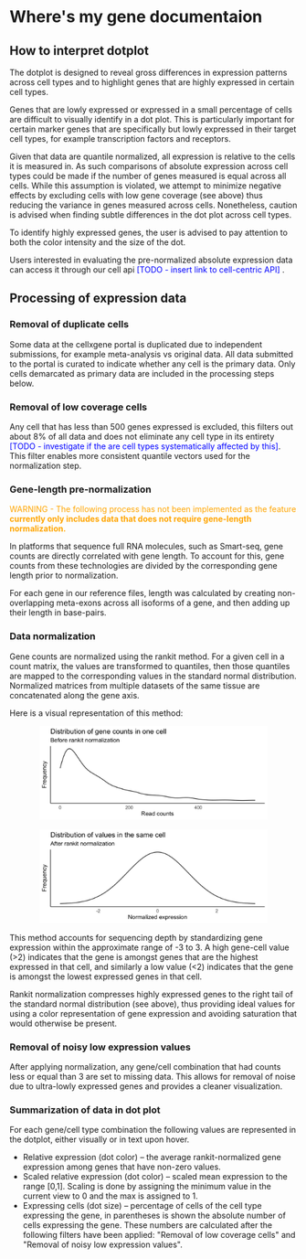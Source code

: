 # Where's my gene documentaion

## How to interpret dotplot

The dotplot is designed to reveal gross differences in expression patterns across cell types and to highlight genes that are highly expressed in certain cell types. 

Genes that are lowly expressed or expressed in a small percentage of cells are difficult to visually  identify in a dot plot. This is particularly important for certain marker genes that are specifically but lowly expressed in their target cell types, for example transcription factors and receptors.

Given that data are quantile normalized, all expression is relative to the cells it is measured in. As such comparisons of absolute expression across cell types could be made if the number of genes measured is equal across all cells. While this assumption is violated, we attempt to minimize negative effects by excluding cells with low gene coverage (see above) thus reducing the variance in genes measured across cells. Nonetheless, caution is advised when finding subtle differences in the dot plot across cell types. 

To identify highly expressed genes, the user is advised to pay attention to both the color intensity and the size of the dot. 

Users interested in evaluating the pre-normalized absolute expression data can access it through our cell api <span style="color:blue"> [TODO - insert link to cell-centric API] </span>.


## Processing of expression data

### Removal of duplicate cells

Some data at the cellxgene portal is duplicated due to independent submissions, for example meta-analysis vs original data. All data submitted to the portal is curated to indicate whether any cell is the primary data. Only cells demarcated as primary data are included in the processing steps below.

### Removal of low coverage cells

Any cell that has less than 500 genes expressed is excluded, this filters out about 8% of all data and does not eliminate any cell type in its entirety <span style="color:blue">[TODO - investigate if the are cell types systematically affected by this]</span>. This filter enables more consistent quantile vectors used for the normalization step.

### Gene-length pre-normalization

<span style="color:Orange">WARNING - The following process has not been implemented as the feature **currently only includes data that does not require gene-length normalization.**</span>

In platforms that sequence full RNA molecules, such as Smart-seq, gene counts are directly correlated with gene length. To account for this, gene counts from these technologies are divided by the corresponding gene length prior to normalization.

For each gene in our reference files, length was calculated by creating non-overlapping meta-exons across all isoforms of a gene, and then adding up their length in base-pairs. 

### Data normalization

Gene counts are normalized using the rankit method. For a given cell in a count matrix, the values are transformed to quantiles, then those quantiles are mapped to the corresponding values in the standard normal distribution. Normalized matrices from multiple datasets of the same tissue are concatenated along the gene axis.

Here is a visual representation of this method:

 <p align="center">
    <img src="./files/distribution_read_counts.png" width="400" height="164">
 </p>
 
  <p align="center">
    <img src="./files/distribution_rankit.png" width="400" height="164"	>
 </p>
 
This method accounts for sequencing depth by standardizing gene expression within the approximate range of -3 to 3. A high gene-cell value (>2)  indicates that the gene is amongst genes that are the highest expressed in that cell, and similarly a low value (<2) indicates that the gene is amongst the lowest expressed genes in that cell. 

Rankit normalization compresses highly expressed genes to the right tail of the standard normal distribution (see above), thus providing ideal values for using a color representation of gene expression and avoiding saturation that would otherwise be present.

### Removal of noisy low expression values

After applying normalization, any gene/cell combination that had counts less or equal than 3 are set to missing data. This allows for removal of noise due to ultra-lowly expressed genes and provides a cleaner visualization.

### Summarization of data in dot plot

For each gene/cell type combination the following values are represented in the dotplot, either visually or in text upon hover.

* Relative expression (dot color) – the average rankit-normalized gene expression among genes that have non-zero values.
* Scaled relative expression (dot color) – scaled mean expression to the range [0,1]. Scaling is done by assigning the minimum value in the current view to 0 and the max is assigned to 1. 
* Expressing cells (dot size) – percentage of cells of the cell type expressing the gene, in parentheses is shown the absolute number of cells expressing the gene. These numbers are calculated after the following filters have been applied: "Removal of low coverage cells" and "Removal of noisy low expression values".